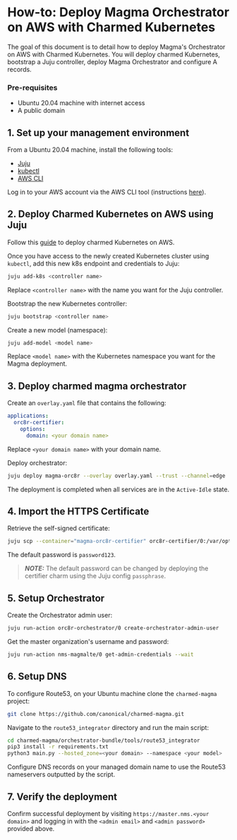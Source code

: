 # How-to: Deploy Magma Orchestrator on AWS with Charmed Kubernetes

The goal of this document is to detail how to deploy Magma's Orchestrator on AWS with Charmed
Kubernetes. You will deploy charmed Kubernetes, bootstrap a Juju controller, deploy Magma Orchestrator and configure A
records.

### Pre-requisites

- Ubuntu 20.04 machine with internet access
- A public domain

## 1. Set up your management environment

From a Ubuntu 20.04 machine, install the following tools:

- [Juju](https://juju.is/docs/olm/installing-juju)
- [kubectl](https://kubernetes.io/docs/tasks/tools/install-kubectl-linux/)
- [AWS CLI](https://docs.aws.amazon.com/cli/latest/userguide/getting-started-install.html)

Log in to your AWS account via the AWS CLI tool (instructions
[here](https://docs.aws.amazon.com/cli/latest/userguide/getting-started-quickstart.html)).

## 2. Deploy Charmed Kubernetes on AWS using Juju

Follow this [guide](https://ubuntu.com/kubernetes/docs/aws-integration) to deploy charmed Kubernetes
on AWS.

Once you have access to the newly created Kubernetes cluster using `kubectl`, add this new k8s 
endpoint and credentials to Juju:

```bash
juju add-k8s <controller name>
```

Replace `<controller name>` with the name you want for the Juju controller.

Bootstrap the new Kubernetes controller:

```bash
juju bootstrap <controller name>
```

Create a new model (namespace):

```bash
juju add-model <model name>
```

Replace `<model name>` with the Kubernetes namespace you want for the Magma deployment.

## 3. Deploy charmed magma orchestrator

Create an `overlay.yaml` file that contains the following:

```yaml
applications:
  orc8r-certifier:
    options:
      domain: <your domain name>
```

Replace `<your domain name>` with your domain name.

Deploy orchestrator:

```bash
juju deploy magma-orc8r --overlay overlay.yaml --trust --channel=edge
```

The deployment is completed when all services are in the `Active-Idle` state.

## 4. Import the HTTPS Certificate

Retrieve the self-signed certificate:

```bash
juju scp --container="magma-orc8r-certifier" orc8r-certifier/0:/var/opt/magma/certs/..data/admin_operator.pfx admin_operator.pfx
```

The default password is `password123`.

> **_NOTE:_** The default password can be changed by deploying the certifier charm using
> the Juju config `passphrase`.

## 5. Setup Orchestrator

Create the Orchestrator admin user:

```bash
juju run-action orc8r-orchestrator/0 create-orchestrator-admin-user
```

Get the master organization's username and password:

```bash
juju run-action nms-magmalte/0 get-admin-credentials --wait
```

## 6. Setup DNS

To configure Route53, on your Ubuntu machine clone the `charmed-magma` project:

```bash
git clone https://github.com/canonical/charmed-magma.git
```

Navigate to the `route53_integrator` directory and run the main script:

```bash
cd charmed-magma/orchestrator-bundle/tools/route53_integrator
pip3 install -r requirements.txt
python3 main.py --hosted_zone=<your domain> --namespace <your model>
```

Configure DNS records on your managed domain name to use the Route53 nameservers outputted by the
script.

## 7. Verify the deployment

Confirm successful deployment by visiting `https://master.nms.<your domain>` and logging in
with the `<admin email>` and `<admin password>` provided above.
